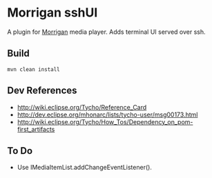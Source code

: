 Morrigan sshUI
=============

A plugin for [Morrigan](https://github.com/haku/Morrigan) media player.
Adds terminal UI served over ssh.

Build
-----

`mvn clean install`

Dev References
--------------

- http://wiki.eclipse.org/Tycho/Reference_Card
- http://dev.eclipse.org/mhonarc/lists/tycho-user/msg00173.html
- http://wiki.eclipse.org/Tycho/How_Tos/Dependency_on_pom-first_artifacts

To Do
-----

- Use IMediaItemList.addChangeEventListener().
